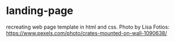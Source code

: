 # landing-page
recreating web page template in html and css.
Photo by Lisa Fotios: https://www.pexels.com/photo/crates-mounted-on-wall-1090638/
